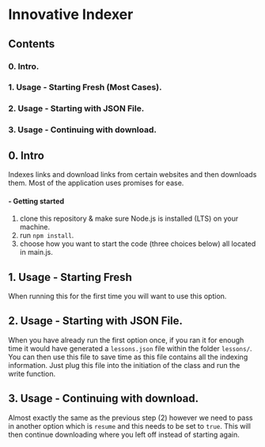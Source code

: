 # Innovative Indexer #
## Contents
### 0. Intro.
### 1. Usage - Starting Fresh (Most Cases).
### 2. Usage - Starting with JSON File.
### 3. Usage - Continuing with download.

## 0. Intro
  Indexes links and download links from certain websites and then downloads them.
  Most of the application uses promises for ease.
#### - Getting started
1. clone this repository & make sure Node.js is installed (LTS) on your machine.
2. run `npm install`.
3. choose how you want to start the code (three choices below) all located in main.js.

## 1. Usage - Starting Fresh
 When running this for the first time you will want to use this option.

## 2. Usage - Starting with JSON File.
 When you have already run the first option once, if you ran it for enough time
 it would have generated a `lessons.json` file within the folder `lessons/`.
 You can then use this file to save time as this file contains all the indexing information.
 Just plug this file into the initiation of the class and run the write function.

## 3. Usage - Continuing with download.
 Almost exactly the same as the previous step (2) however we need to pass in another
 option which is `resume` and this needs to be set to `true`.
 This will then continue downloading where you left off instead of starting again.
